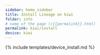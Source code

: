 ```yaml
---
sidebar: home_sidebar
title: Install Lineage on kiwi
folder: info
# name of the page (/{{permalink}}.html)
permalink: kiwi/install
device: kiwi
---
```

{% include templates/device_install.md %}
